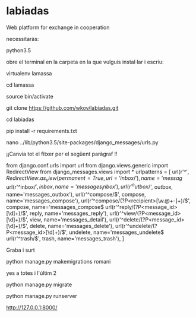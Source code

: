 # labiadas
Web platform for exchange in cooperation



necessitaràs: 

python3.5

obre el terminal en la carpeta en la que vulguis instal·lar i escriu:

virtualenv lamassa

cd lamassa

source bin/activate

git clone https://github.com/wkov/labiadas.git

cd labiadas

pip install -r requirements.txt

nano ../lib/python3.5/site-packages/django_messages/urls.py

¡¡Canvia tot el fitxer per el següent paràgraf  !!

   

from django.conf.urls import url
from django.views.generic import RedirectView
from django_messages.views import *
urlpatterns = [
    url(r'^$', RedirectView.as_view(permanent=True, url='inbox/'), name='messag$
    url(r'^inbox/$', inbox, name='messages_inbox'),
    url(r'^outbox/$', outbox, name='messages_outbox'),
    url(r'^compose/$', compose, name='messages_compose'),
    url(r'^compose/(?P<recipient>[\w.@+-]+)/$', compose, name='messages_compose$
    url(r'^reply/(?P<message_id>[\d]+)/$', reply, name='messages_reply'),
    url(r'^view/(?P<message_id>[\d]+)/$', view, name='messages_detail'),
    url(r'^delete/(?P<message_id>[\d]+)/$', delete, name='messages_delete'),
    url(r'^undelete/(?P<message_id>[\d]+)/$', undelete, name='messages_undelete$
    url(r'^trash/$', trash, name='messages_trash'),
]



Graba i surt

python manage.py makemigrations romani

yes a totes i l'últim 2

python manage.py migrate

python manage.py runserver

http://127.0.0.1:8000/
